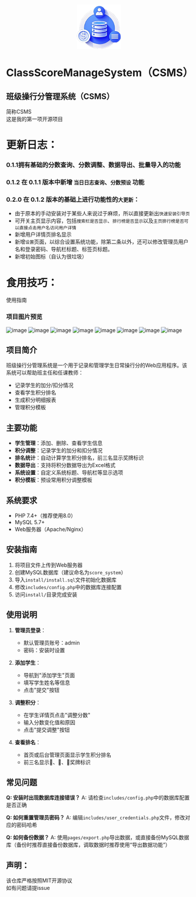 <div align="center">
  <a href="https://github.com/QianKunBoss/ClassScoreManageSystem/">
    <img src="/favicon.png" alt="Logo" width="120" height="120">
  </a>

</div>

# ClassScoreManageSystem（CSMS）
## 班级操行分管理系统（CSMS）
简称CSMS\
这是我的第一项开源项目



# 更新日志：
### 0.1.1拥有基础的分数查询、分数调整、数据导出、批量导入的功能
### 0.1.2 在 0.1.1 版本中新增 `当日日志查询`、`分数预设` 功能
### 0.2.0 在 0.1.2 版本的基础上进行功能性的`大更新`：
- 由于原本的手动安装对于某些人来说过于麻烦，所以直接更新出`快速安装引导页`
- 可开关主页显示内容，包括`搜索栏是否显示`、`排行榜是否显示`以及`主页排行榜是否可以直接点击用户名访问用户详情`
- 新增用户详情页排名显示
- 新增`设置`页面，以综合设置系统功能，除第二条以外，还可以修改管理员用户名和登录密码、导航栏标题、标签页标题。
- 新增初始图标（自认为很垃圾）


# 食用技巧：
使用指南

### 项目图片预览
![image](https://github.com/user-attachments/assets/205cc5ec-eedd-4765-b390-54d737b0ca3f)
![image](https://github.com/user-attachments/assets/5929ab06-54d5-41e9-bff1-29578501f76e)
![image](https://github.com/user-attachments/assets/ad81d660-9969-4beb-b0f1-dd1456031da7)
![image](https://github.com/user-attachments/assets/346cf499-3411-45aa-a95d-4a5681ce886f)
![image](https://github.com/user-attachments/assets/7c92f504-fbcc-4261-bb6c-021c5c0cdcc7)
![image](https://github.com/user-attachments/assets/5719cef0-5e4d-49f9-8645-7e13df7e1379)
![image](https://github.com/user-attachments/assets/9c5567a0-d0b7-4499-a1a0-7986b4f14ede)
![image](https://github.com/user-attachments/assets/a818abd0-5328-45fc-9acb-7d716490163b)


## 项目简介
班级操行分管理系统是一个用于记录和管理学生日常操行分的Web应用程序。该系统可以帮助班主任和任课教师：

- 记录学生的加分/扣分情况
- 查看学生积分排名
- 生成积分明细报表
- 管理积分模板

## 主要功能

- **学生管理**：添加、删除、查看学生信息
- **积分调整**：记录学生的加分和扣分情况
- **排名统计**：自动计算学生积分排名，前三名显示奖牌标识
- **数据导出**：支持将积分数据导出为Excel格式
- **系统设置**：自定义系统标题、导航栏等显示选项
- **积分模板**：预设常用积分调整模板

## 系统要求

- PHP 7.4+（推荐使用8.0）
- MySQL 5.7+
- Web服务器（Apache/Nginx）

## 安装指南

1. 将项目文件上传到Web服务器
2. 创建MySQL数据库（建议命名为`score_system`）
3. 导入`install/install.sql`文件初始化数据库
4. 修改`includes/config.php`中的数据库连接配置
5. 访问`install/`目录完成安装

## 使用说明

1. **管理员登录**：
   - 默认管理员账号：admin
   - 密码：安装时设置

2. **添加学生**：
   - 导航到"添加学生"页面
   - 填写学生姓名等信息
   - 点击"提交"按钮

3. **调整积分**：
   - 在学生详情页点击"调整分数"
   - 输入分数变化值和原因
   - 点击"提交调整"按钮

4. **查看排名**：
   - 首页或后台管理页面显示学生积分排名
   - 前三名显示🥇、🥈、🥉奖牌标识

## 常见问题

**Q: 安装时出现数据库连接错误？**
A: 请检查`includes/config.php`中的数据库配置是否正确

**Q: 如何重置管理员密码？**
A: 编辑`includes/user_credentials.php`文件，修改对应的密码哈希

**Q: 如何备份数据？**
A: 使用`pages/export.php`导出数据，或直接备份MySQL数据库（备份时推荐直接备份数据库，调取数据时推荐使用“导出数据功能”）


## 声明：
该仓库严格按照MIT开源协议\
如有问题请提issue
